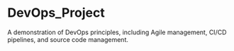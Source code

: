 # DevOps_Project
A demonstration of DevOps principles, including Agile management, CI/CD pipelines, and source code management.
